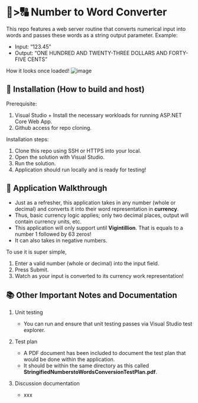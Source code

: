 # 🔢>🔠 Number to Word Converter

This repo features a web server routine that converts numerical input into words and passes these words as a string output parameter.
Example:

- Input: “123.45”
- Output: “ONE HUNDRED AND TWENTY-THREE DOLLARS AND FORTY-FIVE CENTS”

How it looks once loaded!
![image](https://github.com/AshrafAlias98/Number-to-Word-Converter/assets/79066503/fa81f720-1c1b-4eb8-8d95-91d6588494e3)


## 📝 Installation (How to build and host)

Prerequisite:
1. Visual Studio + Install the necessary workloads for running ASP.NET Core Web App.
2. Github access for repo cloning.

Installation steps:
1. Clone this repo using SSH or HTTPS into your local.
2. Open the solution with Visual Studio.
3. Run the solution.
4. Application should run locally and is ready for testing!

## 🚀 Application Walkthrough
- Just as a refresher, this application takes in any number (whole or decimal) and converts it into their word representation in **currency**.
- Thus, basic currency logic applies; only two decimal places, output will contain currency units, etc.
- This application will only support until **Vigintillion**. That is equals to a number 1 followed by 63 zeros!
- It can also takes in negative numbers.

To use it is super simple,
1. Enter a valid number (whole or decimal) into the input field.
2. Press Submit.
3. Watch as your input is converted to its currency work representation!

## 📚 Other Important Notes and Documentation
1. Unit testing
   - You can run and ensure that unit testing passes via Visual Studio test explorer.

2. Test plan
   - A PDF document has been included to document the test plan that would be done within the application.
   - It should be within the same directory as this called **StringifiedNumberstoWordsConversionTestPlan.pdf**.

3. Discussion documentation
   - xxx

